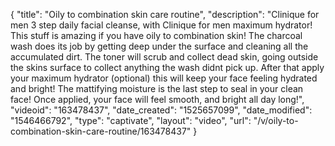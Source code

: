 {
    "title": "Oily to combination skin care routine",
    "description": "Clinique for men 3 step daily facial cleanse, with Clinique for men maximum hydrator! This stuff is amazing if you have oily to combination skin! The charcoal wash does its job by getting deep under the surface and cleaning all the accumulated dirt. The toner will scrub and collect dead skin, going outside the skins surface to collect anything the wash didnt pick up. After that apply your maximum hydrator (optional) this will keep your face feeling hydrated and bright! The mattifying moisture is the last step to seal in your clean face! Once applied, your face will feel smooth, and bright all day long!",
    "videoid": "163478437",
    "date_created": "1525657099",
    "date_modified": "1546466792",
    "type": "captivate",
    "layout": "video",
    "url": "\/v\/oily-to-combination-skin-care-routine\/163478437"
}